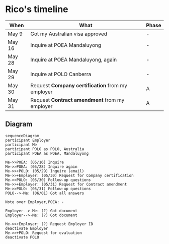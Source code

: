 # Rico's timeline

| When   | What                                               | Phase |
| ----   | ----                                               | ----  |
| May 9  | Got my Australian visa approved                    | -     |
| May 16 | Inquire at POEA Mandaluyong                        | -     |
| May 28 | Inquire at POEA Mandaluyong, again                 | -     |
| May 29 | Inquire at POLO Canberra                           | -     |
| May 30 | Request **Company certification** from my employer | A     |
| May 31 | Request **Contract amendment** from my employer    | A     |

## Diagram

```mermaid
sequenceDiagram
participant Employer
participant Me
participant POLO as POLO, Australia
participant POEA as POEA, Mandaluyong

Me->>POEA: (05/16) Inquire
Me->>POEA: (05/28) Inquire again
Me->>+POLO: (05/29) Inquire (email)
Me->>+Employer: (05/30) Request for Company certification
Me->>POLO: (05/30) Follow-up questions
Me->>+Employer: (05/31) Request for Contract amendment
Me->>POLO: (05/31) Follow-up questions
POLO-->-Me: (06/01) Got all answers

Note over Employer,POEA: -

Employer-->-Me: (?) Got document
Employer-->-Me: (?) Got document

Me->>+Employer: (?) Request Employer ID
deactivate Employer
Me->>+POLO: Request for evaluation
deactivate POLO
```
